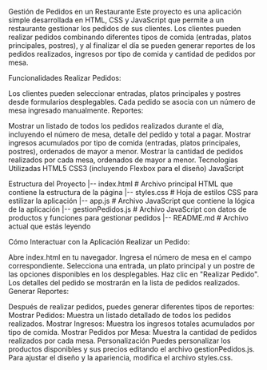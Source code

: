 Gestión de Pedidos en un Restaurante
Este proyecto es una aplicación simple desarrollada en HTML, CSS y JavaScript que permite a un restaurante gestionar los pedidos de sus clientes. Los clientes pueden realizar pedidos combinando diferentes tipos de comida (entradas, platos principales, postres), y al finalizar el día se pueden generar reportes de los pedidos realizados, ingresos por tipo de comida y cantidad de pedidos por mesa.

Funcionalidades
Realizar Pedidos:

Los clientes pueden seleccionar entradas, platos principales y postres desde formularios desplegables.
Cada pedido se asocia con un número de mesa ingresado manualmente.
Reportes:

Mostrar un listado de todos los pedidos realizados durante el día, incluyendo el número de mesa, detalle del pedido y total a pagar.
Mostrar ingresos acumulados por tipo de comida (entradas, platos principales, postres), ordenados de mayor a menor.
Mostrar la cantidad de pedidos realizados por cada mesa, ordenados de mayor a menor.
Tecnologías Utilizadas
HTML5
CSS3 (incluyendo Flexbox para el diseño)
JavaScript


Estructura del Proyecto
|-- index.html        # Archivo principal HTML que contiene la estructura de la página
|-- styles.css        # Hoja de estilos CSS para estilizar la aplicación
|-- app.js            # Archivo JavaScript que contiene la lógica de la aplicación
|-- gestionPedidos.js # Archivo JavaScript con datos de productos y funciones para gestionar pedidos
|-- README.md         # Archivo actual que estás leyendo

Cómo Interactuar con la Aplicación
Realizar un Pedido:

Abre index.html en tu navegador.
Ingresa el número de mesa en el campo correspondiente.
Selecciona una entrada, un plato principal y un postre de las opciones disponibles en los desplegables.
Haz clic en "Realizar Pedido". Los detalles del pedido se mostrarán en la lista de pedidos realizados.
Generar Reportes:

Después de realizar pedidos, puedes generar diferentes tipos de reportes:
Mostrar Pedidos: Muestra un listado detallado de todos los pedidos realizados.
Mostrar Ingresos: Muestra los ingresos totales acumulados por tipo de comida.
Mostrar Pedidos por Mesa: Muestra la cantidad de pedidos realizados por cada mesa.
Personalización
Puedes personalizar los productos disponibles y sus precios editando el archivo gestionPedidos.js.
Para ajustar el diseño y la apariencia, modifica el archivo styles.css.
